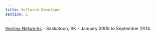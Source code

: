 ```yaml
---
title: Software Developer
section: 2
---
```

[Vecima Networks](https://vecima.com/) - Saskatoon, SK - January 2005 to September 2014  
  